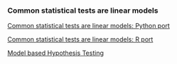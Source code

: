 ### Common statistical tests are linear models
[Common statistical tests are linear models: Python port](https://www.georgeho.org/tests-as-linear/)

[Common statistical tests are linear models: R port](https://lindeloev.github.io/tests-as-linear/)

[Model based Hypothesis Testing](https://github.com/adrianolszewski/model-based-testing-hypotheses/blob/main/README.md)

